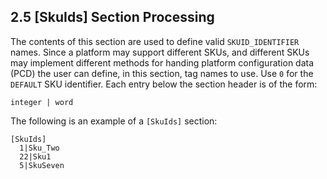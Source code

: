 <!--- @file
  2.5 [SkuIds] Section Processing

  Copyright (c) 2006-2017, Intel Corporation. All rights reserved.<BR>

  Redistribution and use in source (original document form) and 'compiled'
  forms (converted to PDF, epub, HTML and other formats) with or without
  modification, are permitted provided that the following conditions are met:

  1) Redistributions of source code (original document form) must retain the
     above copyright notice, this list of conditions and the following
     disclaimer as the first lines of this file unmodified.

  2) Redistributions in compiled form (transformed to other DTDs, converted to
     PDF, epub, HTML and other formats) must reproduce the above copyright
     notice, this list of conditions and the following disclaimer in the
     documentation and/or other materials provided with the distribution.

  THIS DOCUMENTATION IS PROVIDED BY TIANOCORE PROJECT "AS IS" AND ANY EXPRESS OR
  IMPLIED WARRANTIES, INCLUDING, BUT NOT LIMITED TO, THE IMPLIED WARRANTIES OF
  MERCHANTABILITY AND FITNESS FOR A PARTICULAR PURPOSE ARE DISCLAIMED. IN NO
  EVENT SHALL TIANOCORE PROJECT  BE LIABLE FOR ANY DIRECT, INDIRECT, INCIDENTAL,
  SPECIAL, EXEMPLARY, OR CONSEQUENTIAL DAMAGES (INCLUDING, BUT NOT LIMITED TO,
  PROCUREMENT OF SUBSTITUTE GOODS OR SERVICES; LOSS OF USE, DATA, OR PROFITS;
  OR BUSINESS INTERRUPTION) HOWEVER CAUSED AND ON ANY THEORY OF LIABILITY,
  WHETHER IN CONTRACT, STRICT LIABILITY, OR TORT (INCLUDING NEGLIGENCE OR
  OTHERWISE) ARISING IN ANY WAY OUT OF THE USE OF THIS DOCUMENTATION, EVEN IF
  ADVISED OF THE POSSIBILITY OF SUCH DAMAGE.

-->

## 2.5 [SkuIds] Section Processing

The contents of this section are used to define valid `SKUID_IDENTIFIER` names.
Since a platform may support different SKUs, and different SKUs may implement
different methods for handing platform configuration data (PCD) the user can
define, in this section, tag names to use. Use `0` for the `DEFAULT` SKU
identifier. Each entry below the section header is of the form:

`integer | word`

The following is an example of a `[SkuIds]` section:

```
[SkuIds]
  1|Sku_Two
  22|Sku1
  5|SkuSeven
```
